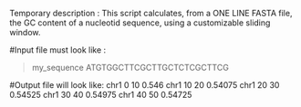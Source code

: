 

Temporary description : This script calculates, from a ONE LINE FASTA file, the GC content of a nucleotid sequence, using a customizable sliding window.

#Input file must look like :
>my_sequence
ATGTGGCTTCGCTTGCTCTCGCTTCG

#Output file will look like:
chr1 0 10 0.546
chr1 10 20 0.54075
chr1 20 30 0.54525
chr1 30 40 0.54975
chr1 40 50 0.54725
